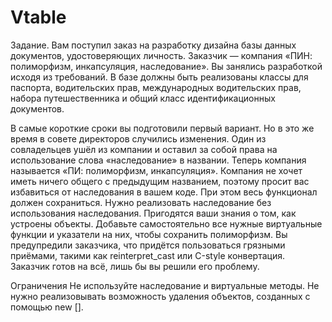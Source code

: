 # Vtable
Задание.
Вам поступил заказ на разработку дизайна базы данных документов, удостоверяющих личность. Заказчик — компания «ПИН: полиморфизм, инкапсуляция, наследование». Вы занялись разработкой исходя из требований. В базе должны быть реализованы классы для паспорта, водительских прав, международных водительских прав, набора путешественника и общий класс идентификационных документов. 

В самые короткие сроки вы подготовили первый вариант. Но в это же время в совете директоров случились изменения. Один из совладельцев ушёл из компании и оставил за собой права на использование слова «наследование» в названии. Теперь компания называется «ПИ: полиморфизм, инкапсуляция». Компания не хочет иметь ничего общего с предыдущим названием, поэтому просит вас избавиться от наследования в вашем коде. При этом весь функционал должен сохраниться.
Нужно реализовать наследование без использования наследования. Пригодятся ваши знания о том, как устроены объекты. Добавьте самостоятельно все нужные виртуальные функции и указатели на них, чтобы сохранить полиморфизм.
Вы предупредили заказчика, что придётся пользоваться грязными приёмами, такими как reinterpret_cast или С-style конвертация. Заказчик готов на всё, лишь бы вы решили его проблему.

Ограничения
Не используйте наследование и виртуальные методы.
Не нужно реализовывать возможность удаления объектов, созданных с помощью new [].
